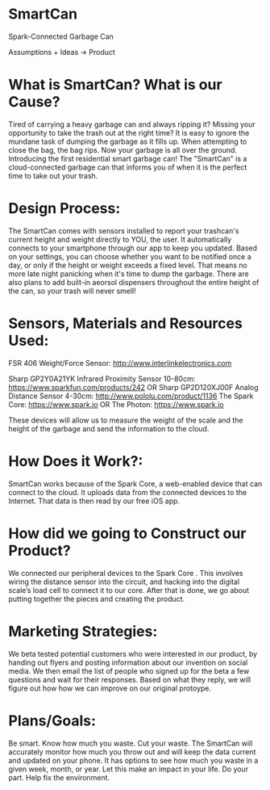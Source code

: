 SmartCan
========

Spark-Connected Garbage Can


Assumptions + Ideas → Product

What is SmartCan? What is our Cause?
========
Tired of carrying a heavy garbage can and always ripping it? Missing your opportunity to take the trash out at the right time? It is easy to ignore the mundane task of dumping the garbage as it fills up. When attempting to close the bag, the bag rips. Now your garbage is all over the ground. Introducing the first residential smart garbage can! The "SmartCan" is a cloud-connected garbage can that informs you of when it is the perfect time to take out your trash.

Design Process:
========
The SmartCan comes with sensors installed to report your trashcan's current height and weight directly to YOU, the user. It automatically connects to your smartphone through our app to keep you updated. Based on your settings, you can choose whether you want to be notified once a day, or only if the height or weight exceeds a fixed level. That means no more late night panicking when it's time to dump the garbage. There are also plans to add built-in aeorsol dispensers throughout the entire height of the can, so your trash will never smell!

Sensors, Materials and Resources Used:
========
FSR 406 Weight/Force Sensor: http://www.interlinkelectronics.com

Sharp GP2Y0A21YK Infrared Proximity Sensor 10-80cm: https://www.sparkfun.com/products/242
                                    OR
Sharp GP2D120XJ00F Analog Distance Sensor 4-30cm: http://www.pololu.com/product/1136
The Spark Core: https://www.spark.io
              OR
The Photon: https://www.spark.io

These devices will allow us to measure the weight of the scale and the height of the garbage and send the information to the cloud.

How Does it Work?:
========
SmartCan works because of the Spark Core, a web-enabled device that can connect to the cloud. It uploads data from the connected devices to the Internet. That data is then read by our free iOS app.

How did we going to Construct our Product?
========
We connected our peripheral devices to the Spark Core . This involves wiring the distance sensor into the circuit, and hacking into the digital scale’s load cell to connect it to our core. After that is done, we go about putting together the pieces and creating the product.

Marketing Strategies:
========
We beta tested potential customers who were interested in our product, by handing out flyers and posting information about our invention on social media. We then email the list of people who signed up for the beta a few questions and wait for their responses. Based on what they reply, we will figure out how how we can improve on our original protoype.

Plans/Goals:
========
Be smart. Know how much you waste. Cut your waste. The SmartCan will accurately monitor how much you throw out and will keep the data current and updated on your phone. It has options to see how much you waste in a given week, month, or year. Let this make an impact in your life. Do your part. Help fix the environment.
